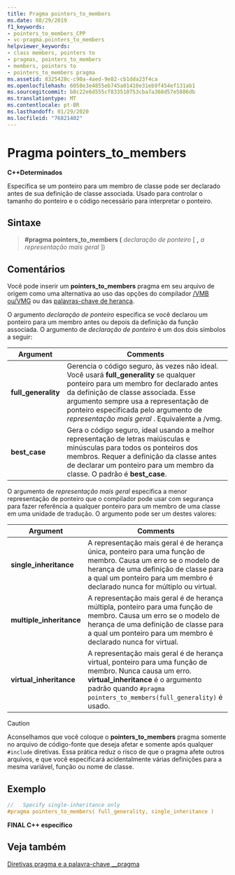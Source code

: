 ```yaml
---
title: Pragma pointers_to_members
ms.date: 08/29/2019
f1_keywords:
- pointers_to_members_CPP
- vc-pragma.pointers_to_members
helpviewer_keywords:
- class members, pointers to
- pragmas, pointers_to_members
- members, pointers to
- pointers_to_members pragma
ms.assetid: 8325428c-c90a-4aed-9e82-cb1dda23f4ca
ms.openlocfilehash: 6058e3e4855eb745a01410e31eb9f454ef131ab1
ms.sourcegitcommit: b8c22e6d555cf833510753cba7a368d57e5886db
ms.translationtype: MT
ms.contentlocale: pt-BR
ms.lasthandoff: 01/29/2020
ms.locfileid: "76821402"
---
```

# <a name="pointers_to_members-pragma"></a>Pragma pointers_to_members

**C++Determinados**

Especifica se um ponteiro para um membro de classe pode ser declarado antes de sua definição de classe associada. Usado para controlar o tamanho do ponteiro e o código necessário para interpretar o ponteiro.

## <a name="syntax"></a>Sintaxe

> **#pragma pointers_to_members (** *declaração de ponteiro* [ **,** *a representação mais geral* ])

## <a name="remarks"></a>Comentários

Você pode inserir um **pointers_to_members** pragma em seu arquivo de origem como uma alternativa ao uso das opções do compilador [/VMB ou/VMG](../build/reference/vmb-vmg-representation-method.md) ou das [palavras-chave de herança](../cpp/inheritance-keywords.md).

O argumento *declaração de ponteiro* especifica se você declarou um ponteiro para um membro antes ou depois da definição da função associada. O argumento de *declaração de ponteiro* é um dos dois símbolos a seguir:

| Argument | Comments |
|--------------|--------------|
| **full_generality** | Gerencia o código seguro, às vezes não ideal. Você usará **full_generality** se qualquer ponteiro para um membro for declarado antes da definição de classe associada. Esse argumento sempre usa a representação de ponteiro especificada pelo argumento de *representação mais geral* . Equivalente a /vmg. |
| **best_case** | Gera o código seguro, ideal usando a melhor representação de letras maiúsculas e minúsculas para todos os ponteiros dos membros. Requer a definição da classe antes de declarar um ponteiro para um membro da classe. O padrão é **best_case**. |

O argumento de *representação mais geral* especifica a menor representação de ponteiro que o compilador pode usar com segurança para fazer referência a qualquer ponteiro para um membro de uma classe em uma unidade de tradução. O argumento pode ser um destes valores:

| Argument | Comments |
|--------------|--------------|
| **single_inheritance** | A representação mais geral é de herança única, ponteiro para uma função de membro. Causa um erro se o modelo de herança de uma definição de classe para a qual um ponteiro para um membro é declarado nunca for múltiplo ou virtual. |
| **multiple_inheritance** | A representação mais geral é de herança múltipla, ponteiro para uma função de membro. Causa um erro se o modelo de herança de uma definição de classe para a qual um ponteiro para um membro é declarado nunca for virtual. |
| **virtual_inheritance** | A representação mais geral é de herança virtual, ponteiro para uma função de membro. Nunca causa um erro. **virtual_inheritance** é o argumento padrão quando `#pragma pointers_to_members(full_generality)` é usado. |

> [!CAUTION]
> Aconselhamos que você coloque o **pointers_to_members** pragma somente no arquivo de código-fonte que deseja afetar e somente após qualquer `#include` diretivas. Essa prática reduz o risco de que o pragma afete outros arquivos, e que você especificará acidentalmente várias definições para a mesma variável, função ou nome de classe.

## <a name="example"></a>Exemplo

```cpp
//   Specify single-inheritance only
#pragma pointers_to_members( full_generality, single_inheritance )
```

**FINAL C++ específico**

## <a name="see-also"></a>Veja também

[Diretivas pragma e a palavra-chave __pragma](../preprocessor/pragma-directives-and-the-pragma-keyword.md)

